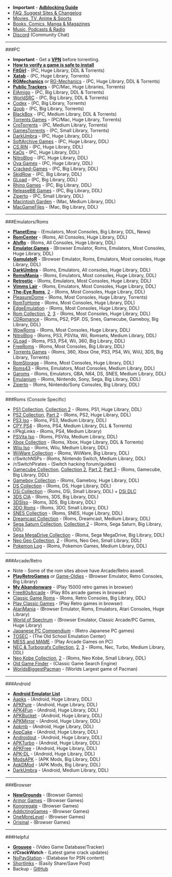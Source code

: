 * **Important** - [**Adblocking Guide**](https://tinyurl.com/y4e59rq4) 
* [FAQ, Suggest Sites & Changelog](https://redd.it/emesmu) 
* [Movies, TV, Anime & Sports](https://redd.it/a2csq0)
* [Books, Comics, Manga & Magazines](https://redd.it/cveubp)
* [Music, Podcasts & Radio](https://redd.it/dhw2lh)
* [Discord](https://discord.gg/rV5jR3) (Community Chat)

***

###PC

* **Important** - Get a [**VPN**](https://tinyurl.com/vraun2r) before torrenting. 
* **[How to verify a game is safe to install](https://www.reddit.com/r/Piracy/wiki/vetting_game_downloads)**
* [**FitGirl**](https://tinyurl.com/h6e7wye) - (PC, Huge Library, DDL & Torrents)
* [**Xatab**](https://tinyurl.com/y58mjdw2) - (PC, Huge Library, Torrents)
* [**RGMechanics**](https://tinyurl.com/y64een9v) or [RG-Mechanics](https://tinyurl.com/yy2pxng2) - (PC, Huge Library, DDL & Torrents)
* [**Public Trackers**](https://tinyurl.com/y2rfhvsy) - (PC/Mac, Huge Libraries, Torrents)
* [ElAmigo](https://tinyurl.com/y2cz9azw) - (PC, Big Library, DDL & Torrents)
* [WorldSRC](https://tinyurl.com/yyg6a7o5) - (PC, Big Library, DDL & Torrents)
* [Codex](https://tinyurl.com/y28ufttk) - (PC, Big Library, Torrents)
* [Qoob](https://tinyurl.com/y6c9u4bt) - (PC, Big Library, Torrents)
* [BlackBox](https://tinyurl.com/p5egh5f) - (PC, Medium Library, DDL & Torrents)
* [Torrents Games](https://tinyurl.com/y44gewr4) - (PC/Mac, Huge Library, Torrents) 
* [CroTorrents](https://tinyurl.com/y99lbpok) - (PC, Medium Library, Torrents)
* [GamesTorrents](https://tinyurl.com/y2te47fa) - (PC, Small Library, Torrents)
* [DarkUmbra](https://tinyurl.com/y2phc3qg) - (PC, Huge Library, DDL)
* [SoftArchive Games](https://tinyurl.com/yy3m9nrg) - (PC, Huge Library, DDL)
* [CS.RIN](https://tinyurl.com/y3f398uy) - (PC, Huge Library, DDL)
* [KaOs](https://tinyurl.com/yy3upa5r) - (PC, Huge Library, DDL)
* [NitroBlog](https://tinyurl.com/y22965z7) - (PC, Huge Library, DDL)
* [Ova Games](https://tinyurl.com/ld9xmlg) - (PC, Huge Library, DDL)
* [Cracked-Games](https://tinyurl.com/zgdx354) - (PC, Big Library, DDL)
* [SkidRow](https://tinyurl.com/y24cflc7) - (PC, Big Library, DDL)
* [GLoad](https://tinyurl.com/yxnmy9ht) - (PC, Big Library, DDL)
* [Rhino Games](https://tinyurl.com/y4bpder7) - (PC, Big Library, DDL)
* [ReleaseBB Games](https://tinyurl.com/y3dydrtf) - (PC, Big Library, DDL)
* [Ziperto](https://tinyurl.com/y98r5au6) - (PC, Small Library, DDL)
* [Macintosh Garden](https://tinyurl.com/ml37l5) - (Mac, Medium Library, DDL)
* [MacGameFiles](https://tinyurl.com/y6f5lsn3) - (Mac, Big Library, DDL)

***

###Emulators/Roms

* [**PlanetEmu**](https://tinyurl.com/294hy) - (Emulators, Most Consoles, Big Library, DDL, News)
* [**RomCenter**](https://tinyurl.com/y2vy7ur3) - (Roms, All Consoles, Huge Library, DDL)
* [**AlvRo**](https://tinyurl.com/y4pfxr4e) - (Roms, All Consoles, Huge Library, DDL)
* [**Emulator.Games**](https://tinyurl.com/y9bp5bdp) - (Browser Emulator, Roms, Emulators, Most Consoles, Huge Library, DDL)
* [**GamulatoR**](https://tinyurl.com/yxpztvmk) -  (Browser Emulator, Roms, Emulators, Most consoles, Huge Library, DDL)
* [**DarkUmbra**](https://tinyurl.com/y2phc3qg) - (Roms, Emulators, All consoles, Huge Library, DDL)
* [**RomsMania**](https://tinyurl.com/yyy9qjev) - (Roms, Emulators, Most consoles, Huge Library, DDL)
* [**Retrostic**](https://tinyurl.com/y65tpn76) - (Roms, Emulators, Most Consoles, Huge Library, DDL)
* [**Vimms Lair**](https://tinyurl.com/y5eykm25) - (Roms, Emulators, Most Consoles, Huge Library, DDL)
* [**The-Eye Roms**](https://tinyurl.com/y826xk3o), [2](https://tinyurl.com/y6yjsva6) - (Roms, Most Consoles, Huge Library, DDL)
* [PleasureDome](https://tinyurl.com/5kq4ly) - (Roms, Most Consoles, Huge Library, Torrents)
* [RomToHome](https://tinyurl.com/ydhc8lue) - (Roms, Most Consoles, Huge Library, DDL)
* [EdgeEmulation](https://tinyurl.com/y65qwvdk) - (Roms, Most Consoles, Huge Library, DDL)
* [Rom Collection](https://tinyurl.com/hfr9hf7), [2](https://tinyurl.com/yahnya7r), [3](https://tinyurl.com/yy3rwek4) - (Roms, Most Consoles, Huge Library, DDL)
* [CDRomance](https://tinyurl.com/y2ulrop4) - (Roms, PS2, PSP. DS, Snes, Gamecube, Gameboy, Big Library, DDL) 
* [WowRoms](https://tinyurl.com/y5okll28) - (Roms, Most Consoles, Huge Library, DDL)
* [NitroBlog](https://tinyurl.com/y22965z7) - (Roms, PS3, PSVita, Wii, Romsets, Medium Library, DDL)
* [GLoad](https://tinyurl.com/yxnmy9ht) - (Roms, PS3, PS4, Wii, 360, Big Library, DDL)
* [FreeRoms](https://tinyurl.com/y4lcg493) - (Roms, Most Consoles, Big Library, DDL)
* [Torrents Games](https://tinyurl.com/y44gewr4) - (Roms, 360, Xbox One, PS3, PS4, Wii, WiiU, 3DS, Big Library, Torrents)
* [RomStorage](https://tinyurl.com/ycslkrob) - (Roms, Most Consoles, Huge Library, DDL)
* [Roms43](http://roms43.com/) - (Roms, Emulators, Most Consoles, Medium Library, DDL)
* [Garoms](https://tinyurl.com/y32zkm5v) - (Roms, Emulators, GBA, N64, DS, SNES, Medium Library, DDL)
* [Emulanium](https://tinyurl.com/yxnycry5) - (Roms, Nintendo, Sony, Sega, Big Library, DDL)
* [Ziperto](https://tinyurl.com/y98r5au6) - (Roms, Nintendo/Sony Consoles, Big Library, DDL)

***

###Roms (Console Specific)

* [PS1 Collection](https://tinyurl.com/y29wdtmq), [Collection 2](https://tinyurl.com/y3gc8z48) - (Roms, PS1, Huge Library, DDL)
* [PS2 Collection](https://tinyurl.com/lxolo7e), [Part 2](https://tinyurl.com/y5wcm6l3) - (Roms, PS2, Huge Library, DDL)
* [PS3 Iso](https://tinyurl.com/y68ktfvo) - (Roms, PS3, Medium Library, DDL)
* [CPY PS4](https://tinyurl.com/y5vsdpeh) - (Roms, PS4, Medium Library, DLL & Torrents)
* r/PkgLinks - (Roms, PS4, Medium Library)
* [PSVita Iso](https://tinyurl.com/yykfz3ft) - (Roms, PSVita, Medium Library, DDL)
* [Xbox Collection](https://tinyurl.com/yyp4kywz) - (Roms, Xbox, Huge Library, DDL & Torrents)
* [Wiiu Iso](https://tinyurl.com/y6q3clhg) - (Roms, Wiiu, Medium Library, DDL)
* [WiiWare Collection](https://tinyurl.com/yaxc2n4w) - (Roms, WiiWare, Big Library, DDL)
* r/SwitchNSPs - (Roms, Nintendo Switch, Medium Library, DDL)
* /r/SwitchPirates - (Switch hacking forum/guides)
* [Gamecube Collection](https://tinyurl.com/y2zccvpy), [Collection 2](https://tinyurl.com/yxtucw3r), [Part 2](https://tinyurl.com/y6gdxmtf), [Part 3](https://tinyurl.com/y2n3zzcp) - (Roms, Gamecube, Big Library, DDL) 
* [Gameboy Collection](https://tinyurl.com/y2c2hbpx) - (Roms, Gameboy, Huge Library, DDL)
* [DS Collection](https://tinyurl.com/y6khvlt9) - (Roms, DS, Huge Library, DDL)
* [DSi Collection](https://tinyurl.com/y69jaq2t) - (Roms, DSi, Small Library, DDL) + [DSi DLC](https://tinyurl.com/y4hxeon7)
* [3DS CIA](https://tinyurl.com/y92grpl7) - (Roms, 3DS, Big Library, DDL)
* [3DSIso](https://tinyurl.com/y4hsxunv) - (Roms, 3DS, Big Library, DDL)
* [3DO Roms](https://tinyurl.com/yct36r3h) - (Roms, 3DO, Small Library, DDL)
* [SNES Collection](https://tinyurl.com/y6d98l75) - (Roms, SNES, Huge Library, DDL)
* [Dreamcast  Collection](https://tinyurl.com/yybcdjnm) - (Roms, Dreamcast, Medium Library, DDL)
* [Sega Saturn Collection](https://tinyurl.com/zhlmxst), [Collection 2](https://tinyurl.com/yyldrs56) - (Roms, Sega Saturn, Big Library, DDL)
* [Sega MegaDrive Collection](https://tinyurl.com/y6jt8t82) - (Roms, Sega MegaDrive, Big Library, DDL)
* [Neo Geo Collection](https://tinyurl.com/y2egjqz6), [2](https://tinyurl.com/y2egjqz6) - (Roms, Neo Geo, Small Library, DDL)
* [Pokemon Log](https://tinyurl.com/yx9uuka2) - (Roms, Pokemon Games, Medium Library, DDL)

***

###Arcade/Retro

* Note - Some of the rom sites above have Arcade/Retro aswell.
* [**PlayRetroGames**](https://tinyurl.com/y65pb8xe) or [Game-Oldies](https://tinyurl.com/d5e9a)  - (Browser Emulator, Retro Consoles, Big Library)
* [**My Abandonware**](https://tinyurl.com/y9qs7bp9) - (Play 15000 retro games in browser)
* [Free80sArcade](https://tinyurl.com/mkuxr8) - (Play 80s arcade games in browser)
* [Classic Game Roms](https://tinyurl.com/l37vfwy) - (Roms, Retro Consoles, Big Library, DDL)
* [Play Classic Games](https://tinyurl.com/y3eb4vnj) - (Play Retro games in browser)
* [AtariMania](https://tinyurl.com/yhh27q6) - (Browser Emulator, Roms, Emulators, Atari Consoles, Huge Library)
* [World of Spectrum](https://tinyurl.com/4ffplqu) - (Browser Emulator, Classic Arcade/PC Games, Huge Library)
* [Japanese PC Compendium](https://tinyurl.com/yy49bumo) - (Retro Japanese PC games)
* [TOSEC](https://tinyurl.com/y35mqd6q) - (The Old School Emulation Center)
* [MESS and MAME](https://tinyurl.com/y4vpzrdf) - (Play Arcade Games on PC)
* [NEC & Turbografx Collection](https://tinyurl.com/y4uc7nyc), [2](https://tinyurl.com/y2vcon45), [3](https://tinyurl.com/y6snnofe) - (Roms, Nec, Turbo, Medium Library, DDL)
* [Neo Kobe Collection](https://tinyurl.com/y3g46fp4), [2](https://tinyurl.com/ycoy38ju) - (Roms, Neo Kobe, Small Library, DDL)
* [Old Game Finder](https://tinyurl.com/yaokjtyw) - (Classic Game Search Engine)
* [WorldsBiggestPacman](https://tinyurl.com/yxvbdph4) - (Worlds Largest game of Pacman)

***

###Android

* [**Android Emulator List**](https://tinyurl.com/y5kym3pp)
* [Aapks](https://tinyurl.com/yxpcxokk) - (Android, Huge Library, DDL)
* [APKPure](https://tinyurl.com/y5wf54w8)  - (Android, Huge Library, DDL)
* [APK4Fun](https://tinyurl.com/y48mr9kv) - (Android, Huge Library, DDL)
* [APKBucket](https://tinyurl.com/y3avbdmb) - (Android, Huge Library, DDL)
* [APKMirror](https://tinyurl.com/h4gn78s) - (Android, Huge Library, DDL)
* [Apkmb](https://tinyurl.com/y5oegpyg) - (Android, Huge Library, DDL)
* [AppCake](https://tinyurl.com/lrpl7mj) - (Android, Huge Library, DDL)
* [Androidout](https://tinyurl.com/y458z8qw) - (Android, Huge Library, DDL)
* [APKTurbo](https://tinyurl.com/y5s2ad83) - (Android, Huge Library, DDL)
* [APKFree](https://tinyurl.com/yxs48zpz) - (Android, Huge Library, DDL)
* [APK-DL](https://tinyurl.com/y6dzdb8x) - (Android, Huge Library, DDL)
* [ModsAPK](https://tinyurl.com/yyh2s2mt) - (APK Mods, Big Library, DDL)
* [ApkDMod](https://tinyurl.com/y45gvf5p) - (APK Mods, Big Library, DDL)
* [DarkUmbra](https://tinyurl.com/y2phc3qg) - (Android, Medium Library, DDL)

***

###Browser

* [**NewGrounds**](https://tinyurl.com/ychczoy7) - (Browser Games)
* [Armor Games](https://tinyurl.com/3qhn7a4) - (Browser Games)
* [Kongregate](https://tinyurl.com/6tmh6bv) - (Browser Games)
* [AddictingGames](https://tinyurl.com/36vcfbq) - (Browser Games)
* [OneMoreLevel](https://tinyurl.com/434mm) - (Browser Games)
* [Orisinal](https://tinyurl.com/87j) - (Browser Games)

***

###Helpful

* [**Grouvee**](https://tinyurl.com/yyt4orc4) - (Video Game Database/Tracker)
* **r/CrackWatch** - (Latest game crack updates)
* [NoPayStation](https://tinyurl.com/yy77g2pb) - (Database for PSN content)
* [Shortlinks](https://tinyurl.com/y2ge8h48) - (Easily Share/Save Post)
* Backup - [GitHub](https://tinyurl.com/yy8gpgob)
